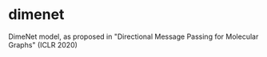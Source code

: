 # dimenet
DimeNet model, as proposed in "Directional Message Passing for Molecular Graphs" (ICLR 2020)
